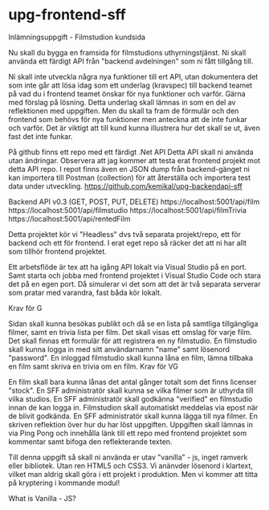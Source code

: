 # upg-frontend-sff
Inlämningsuppgift - Filmstudion kundsida

Nu skall du bygga en framsida för filmstudions uthyrningstjänst. 
Ni skall använda ett färdigt API från "backend avdelningen" som ni fått tillgång till. 

Ni skall inte utveckla några nya funktioner till ert API, utan dokumentera det som inte går att lösa idag som ett underlag (kravspec) till backend teamet på vad du i frontend teamet önskar för nya funktioner och varför. Gärna med förslag på lösning. Detta underlag skall lämnas in som en del av reflektionen med uppgiften.
Men du skall ta fram de förmulär och den frontend som behövs för nya funktioner men anteckna att de inte funkar och varför.
Det är viktigt att till kund kunna illustrera hur det skall se ut, även fast det inte funkar.

På github finns ett repo med ett färdigt .Net API
Detta API skall ni använda utan ändringar. Observera att jag kommer att testa erat frontend projekt mot detta API repo.
I repot finns även en JSON dump från backend-gänget ni kan importera till Postman (collection) för att återställa och importera test data under utveckling.
https://github.com/kemikal/upg-backendapi-sff 

Backend API v0.3 (GET, POST, PUT, DELETE)
https://localhost:5001/api/film
https://localhost:5001/api/filmstudio
https://localhost:5001/api/filmTrivia
https://localhost:5001/api/rentedFilm

Detta projektet kör vi "Headless" dvs två separata projekt/repo, ett för backend och ett för frontend.
I erat eget repo så räcker det att ni har allt som tillhör frontend projektet.

Ett arbetsflöde är tex att ha igång API lokalt via Visual Studio på en port.
Samt starta och jobba med frontend projektet i Visual Studio Code och stara det på en egen port. 
Då simulerar vi det som att det är två separata serverar som pratar med varandra, fast båda kör lokalt.

Krav för G

Sidan skall kunna besökas publikt och då se en lista på samtliga tillgängliga filmer, samt en trivia lista per film.
Det skall visas ett omslag för varje film.
Det skall finnas ett formulär för att registrera en ny filmstudio.
En filmstudio skall kunna logga in med sitt användarnamn "name" samt lösenord "password".
En inloggad filmstudio skall kunna låna en film, lämna tillbaka en film samt skriva en trivia om en film.
Krav för VG

En film skall bara kunna lånas det antal gånger totalt som det finns licenser "stock".
En SFF administratör skall kunna se vilka filmer som är uthyrda till vilka studios.
En SFF administratör skall godkänna "verified" en filmstudio innan de kan logga in.
Filmstudion skall automatiskt meddelas via epost när de blivit godkända.
En SFF administratör skall kunna lägga till nya filmer.
En skriven reflektion över hur du har löst uppgiften.
Uppgiften skall lämnas in via Ping Pong och innehålla länk till ett repo med frontend projektet som kommentar samt bifoga den reflekterande texten.

Till denna uppgift så skall ni använda er utav "vanilla" - js, inget ramverk eller bibliotek. 
Utan ren HTML5 och CSS3.
Vi anänvder lösenord i klartext, vilket man aldrig skall göra i ett projekt i produktion. Men vi kommer att titta på kryptering i kommande modul!

What is Vanilla - JS?
